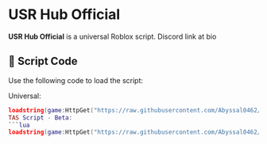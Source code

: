 # USR Hub Official

**USR Hub Official** is a universal Roblox script. Discord link at bio

## 🔐 Script Code

Use the following code to load the script:

Universal:
```lua
loadstring(game:HttpGet("https://raw.githubusercontent.com/Abyssal0462/MyScript/refs/heads/main/Universal"))()
TAS Script - Beta:
```lua
loadstring(game:HttpGet("https://raw.githubusercontent.com/Abyssal0462/MyScript/refs/heads/main/Universal-TAS"))()
